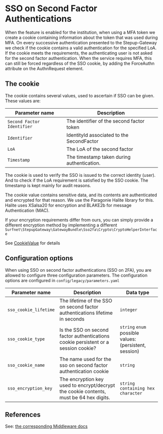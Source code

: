 # SSO on Second Factor Authentications
When the feature is enabled for the institution, when using a MFA token we create a cookie containing information about the token that was used during MFA.
On every successive authentication presented to the Stepup-Gateway we check if the cookie contains a valid authentication for the specified LoA.
If the cookie meets the requirements, the authenticating user is not asked for the second factor authentication.
When the service requires MFA, this can still be forced regardless of the SSO cookie, by adding the ForceAuthn attribute on the AuthnRequest element.

## The cookie
The cookie contains several values, used to ascertain if SSO can be given. These values are:

| __Parameter name__               | __Description__                            |
|----------------------------------|--------------------------------------------|
| `Second Factor Identifier` | The identifier of the second factor token  |
| `Identifier`                     | IdentityId associated to the SecondFactor  |
| `LoA`                            | The LoA of the second factor               |
| `Timestamp`                      | The timestamp taken during authentication. |

The cookie is used to verify the SSO is issued to the correct identity (user). And to check if the LoA requirement is satisfied by the SSO cookie. The timestamp is kept mainly for audit reasons.

The cookie value contains sensitive data, and its contents are authenticated and encrypted for that reason. We use the Paragonie Halite library for this. Halite uses XSalsa20 for encryption and BLAKE2b for message Authentication (MAC).

If your encryption requirements differ from ours, you can simply provide a different encryption method by implementing a different `Surfnet\StepupGateway\GatewayBundle\Sso2fa\Crypto\CryptoHelperInterface`

See [CookieValue](https://github.com/OpenConext/Stepup-Gateway/blob/3c3149b0e68daa1abcdf9a8e6009667d470c8d2d/src/Surfnet/StepupGateway/GatewayBundle/Sso2fa/ValueObject/CookieValue.php) for details

## Configuration options
When using SSO on second factor authentications (SSO on 2FA), you are allowed to configure three configuration 
parameters. The configuration options are configured in `config/legacy/parameters.yaml`

| __Parameter name__    | __Description__                                                                        | __Data type__                                          |
|-----------------------|----------------------------------------------------------------------------------------|--------------------------------------------------------|
| `sso_cookie_lifetime` | The lifetime of the SSO on second factor authentications lifetime in seconds           | `integer`                                              |
| `sso_cookie_type`     | Is the SSO on second factor authentications cookie persistent or a session cookie?     | `string` `enum` possible values: (persistent, session) |
| `sso_cookie_name`     | The name used for the sso on second factor authentication cookie                       | `string`                                               |
| `sso_encryption_key`  | The encryption key used to encrypt/decrypt the cookie contents, must be 64 hex digits. | `string containing hex character`                      |

## References
See: [the corresponding Middleware docs](https://github.com/OpenConext/Stepup-Middleware/blob/develop/docs/sso-on-2fa.md)
